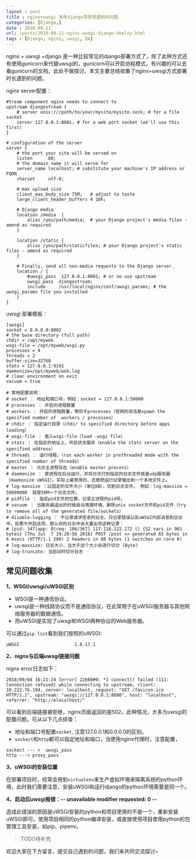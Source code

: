 ```yaml
---
layout : post
title : nginx+uwsgi 发布django项目常遇到的问题
categories: [Django,] 
date : 2018-09-11
url: /posts/2018-09-11-nginx-uwsgi-django-deploy.html 
tags : [Django, nginx, uwsgi, QA]
---
```



nginx + uwsgi +django 是一种比较常见的django部署方式了，除了此种方式还有使用gunicorn来代替uwsgi的，gunicorn可以开启协程模式，有兴趣的可以去看gunicorn的文档，此处不做探讨。本文主要总结收集了nginx+uwsgi方式部署时长遇到的问题。
<!-- more -->
nginx server配置：

```nginx
#tream component nginx needs to connect to
upstream djangostream {
    # server unix:///path/to/your/mysite/mysite.sock; # for a file socket
    server 127.0.0.1:8001; # for a web port socket (we'll use this first)
}

# configuration of the server
server {
    # the port your site will be served on
    listen      80;
    # the domain name it will serve for
    server_name localhost; # substitute your machine's IP address or FQDN
    charset     utf-8;

    # max upload size
    client_max_body_size 75M;   # adjust to taste
    large_client_header_buffers 4 16k;

    # Django media
    location /media  {
        alias /you/path/media;  # your Django project's media files - amend as required
    }

    location /static {
        alias /you/path/staticfiles; # your Django project's static files - amend as required
    }

    # Finally, send all non-media requests to the Django server.
    location / {
        #uwsgi_pass  127.0.0.1:8001; # or no use upstream  
        uwsgi_pass  djangostream;
        include     /usr/local/nginx/conf/uwsgi_params; # the uwsgi_params file you installed
    }
}

```

uwsgi 部署模板：

```
[uwsgi]
socket = 0.0.0.0:8002
# the base directory (full path)
chdir = /opt/myweb
wsgi-file = /opt/myweb/wsgi.py
processes = 4
threads = 2
buffer-size=32768
stats = 127.0.0.1:9191
daemonize=/opt/myweb/web.log
# clear environment on exit
vacuum = true

# 常用配置说明：
# socket ： 地址和端口号，例如：socket = 127.0.0.1:50000
# processes ： 开启的进程数量
# workers ： 开启的进程数量，等同于processes（官网的说法是spawn the specified number of  workers / processes）
# chdir ： 指定运行目录（chdir to specified directory before apps loading）
# wsgi-file ： 载入wsgi-file（load .wsgi file）
# stats ： 在指定的地址上，开启状态服务（enable the stats server on the specified address）
# threads ： 运行线程。（run each worker in prethreaded mode with the specified number of threads）
# master ： 允许主进程存在（enable master process）
# daemonize ： 使进程在后台运行，并将日志打到指定的日志文件或者udp服务器（daemonize uWSGI）。实际上最常用的，还是把运行记录输出到一个本地文件上。
# log-maxsize ：以固定的文件大小（单位KB），切割日志文件。 例如：log-maxsize = 50000000  就是50M一个日志文件。
# pidfile ： 指定pid文件的位置，记录主进程的pid号。
# vacuum ： 当服务器退出的时候自动清理环境，删除unix socket文件和pid文件（try to remove all of the generated file/sockets）
# disable-logging ： 不记录请求信息的日志。只记录错误以及uWSGI内部消息到日志中。如果不开启这项，那么你的日志中会大量出现这种记录：
# [pid: 347|app: 0|req: 106/367] 117.116.122.172 () {52 vars in 961 bytes} [Thu Jul  7 19:20:56 2016] POST /post => generated 65 bytes in 6 msecs (HTTP/1.1 200) 2 headers in 88 bytes (1 switches on core 0)
# log-maxsize: 日志大小，当大于这个大小会进行切分 (Byte)
# log-truncate: 当启动时切分日志
```

## 常见问题收集

**1、WSGI/uwsgi/uWSGI区别**

- WSGI是一种通信协议。
- uwsgi是一种线路协议而不是通信协议，在此常用于在uWSGI服务器与其他网络服务器的数据通信。
- 而uWSGI是实现了uwsgi和WSGI两种协议的Web服务器。

可以通过`pip list`看到我们按照的uWSGI:

```
uWSGI                     2.0.17.1
```

**2、nignx与后端uwsgi链接问题**

nignx error日志如下：

```
2018/09/04 16:21:24 [error] 22660#0: *1 connect() failed (111: Connection refused) while connecting to upstream, client: 10.222.76.194, server: localhost, request: "GET /favicon.ico HTTP/1.1", upstream: "uwsgi://127.0.0.1:8000", host: "localhost", referrer: "http://elocalhost/"
```

可以看到后端链接被拒绝，nginx页面返回的是502。此种情况，大多为uwsgi的配置问题。可从以下几点排查：

- 地址和端口号配置`socket`, 注意127.0.0.1和0.0.0.0的区别。
- `sockect`和`http`都可以指定地址和端口，当使用nginx代理时，注意配置，

```
sockect --- >  uwsgi_pass 
http ---> proxy_pass 
```

**3、uWSGI的安装位置**

在部署项目时，经常会用到`virtualenv`来生产虚拟环境来隔离系统的python环境，此时我们需要注意，安装uWSGI和运行django的python环境需要是同一个。


**4、启动后uwsgi报错：-- unavailable modifier requested: 0 --**

造成此错误的原因是uWSGI安装的python和项目使用的不是一个，重新安装uWSGI即可。使用项目相同的python编译安装，或直接使用项目使用python的包管理工具安装，如pip、pipenv。



>TODO待补充

欢迎大家在下方留言，提交自己遇到的问题，我们来共同交流探讨~ 